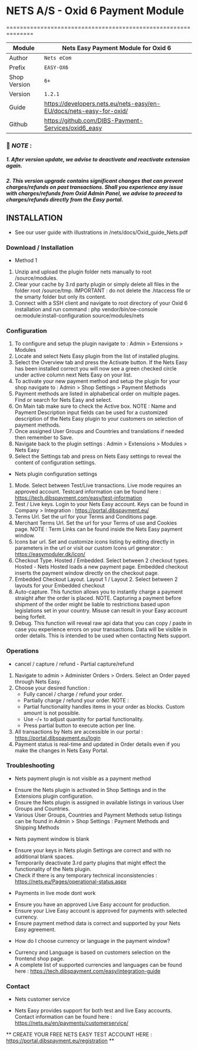 # NETS A/S - Oxid 6 Payment Module
==============================================================

|Module       | Nets Easy Payment Module for Oxid 6
|-------------|-----------------------------------------------
|Author       | `Nets eCom`
|Prefix       | `EASY-OX6`
|Shop Version | `6+`
|Version      | `1.2.1`
|Guide        | https://developers.nets.eu/nets-easy/en-EU/docs/nets-easy-for-oxid/
|Github       | https://github.com/DIBS-Payment-Services/oxid6_easy

### :memo: *NOTE* :
##### 1. After version update, we advise to deactivate and reactivate extension again.
##### 2. This version upgrade contains significant changes that can prevent charges/refunds on past transactions. Shall you experience any issue with charges/refunds from Oxid Admin Panel, we advise to proceed to charges/refunds directly from the Easy portal.

## INSTALLATION
* See our user guide with illustrations in /nets/docs/Oxid_guide_Nets.pdf

### Download / Installation
* Method 1
1. Unzip and upload the plugin folder nets manually to root /source/modules.
2. Clear your cache by 3.rd party plugin or simply delete all files in the folder root /source/tmp.
   IMPORTANT : do not delete the .htaccess file or the smarty folder but only its content.
3. Connect with a SSH client and navigate to root directory of your Oxid 6 installation and run command :
   php vendor/bin/oe-console oe:module:install-configuration source/modules/nets

### Configuration
1. To configure and setup the plugin navigate to : Admin > Extensions > Modules
2. Locate and select Nets Easy plugin from the list of installed plugins.
3. Select the Overview tab and press the Activate button. If the Nets Easy has been installed correct you will now see a green checked circle under active column next Nets Easy on your list.
4. To activate your new payment method and setup the plugin for your shop navigate to :
   Admin > Shop Settings > Payment Methods
5. Payment methods are listed in alphabetical order on multiple pages. Find or search for Nets Easy and select.
6. On Main tab make sure to check the Active box.
   NOTE : Name and Payment Description input fields can be used for a customized description of the Nets Easy plugin to your customers on selection of payment methods.
7. Once assigned User Groups and Countries and translations if needed then remember to Save.
8. Navigate back to the plugin settings :
   Admin > Extensions > Modules > Nets Easy
9. Select the Settings tab and press on Nets Easy settings to reveal the content of configuration settings.

* Nets plugin configuration settings
1. Mode. Select between Test/Live transactions. Live mode requires an approved account.
   Testcard information can be found here : https://tech.dibspayment.com/easy/test-information
2. Test / Live keys. Login to your Nets Easy account. Keys can be found in Company > Integration : https://portal.dibspayment.eu/
3. Terms Url. Set the url for your Terms and Conditions page.
4. Merchant Terms Url. Set the url for your Terms of use and Cookies page.
   NOTE : Term Links can be found inside the Nets Easy payment window.
5. Icons bar url. Set and customize icons listing by editing directly in parameters in the url or visit our custom Icons url generator : https://easymoduler.dk/icon/
6. Checkout Type. Hosted / Embedded. Select between 2 checkout types. Hosted - Nets Hosted loads a new payment page. Embedded checkout inserts the payment window directly on the checkout page.
7. Embedded Checkout Layout. Layout 1 / Layout 2. Select between 2 layouts for your Embedded checkout
8. Auto-capture. This function allows you to instantly charge a payment straight after the order is placed.
   NOTE. Capturing a payment before shipment of the order might be liable to restrictions based upon legislations set in your country. Misuse can result in your Easy account being forfeit.
9. Debug. This function will reveal raw api data that you can copy / paste in case you experience errors on your transactions. Data will be visible in order details. This is intended to be used when contacting Nets support.

### Operations
* cancel / capture / refund - Partial capture/refund
1. Navigate to admin > Administer Orders > Orders. Select an Order payed through Nets Easy.
2. Choose your desired function :
   - Fully cancel / charge / refund your order.
   - Partially charge / refund your order.
   NOTE :
	- Partial functionality handles items in your order as blocks. Custom amount is not possible.
	- Use -/+ to adjust quantity for partial functionality.
	- Press partial button to execute action per line.
3. All transactions by Nets are accessible in our portal : https://portal.dibspayment.eu/login
4. Payment status is real-time and updated in Order details even if you make the changes in Nets Easy Portal.

### Troubleshooting
* Nets payment plugin is not visible as a payment method
- Ensure the Nets plugin is activated in Shop Settings and in the Extensions plugin configuration.
- Ensure the Nets plugin is assigned in available listings in various User Groups and Countries.
- Various User Groups, Countries and Payment Methods setup listings can be found in Admin > Shop Settings :
  Payment Methods and Shipping Methods

* Nets payment window is blank
- Ensure your keys in Nets plugin Settings are correct and with no additional blank spaces.
- Temporarily deactivate 3.rd party plugins that might effect the functionality of the Nets plugin.
- Check if there is any temporary technical inconsistencies : https://nets.eu/Pages/operational-status.aspx

* Payments in live mode dont work
- Ensure you have an approved Live Easy account for production.
- Ensure your Live Easy account is approved for payments with selected currency.
- Ensure payment method data is correct and supported by your Nets Easy agreement.

* How do I choose currency or language in the payment window?
- Currency and Language is based on customers selection on the frontend shop page.
- A complete list of supported currencies and languages can be found here :
  https://tech.dibspayment.com/easy/integration-guide

### Contact
* Nets customer service
- Nets Easy provides support for both test and live Easy accounts. Contact information can be found here : https://nets.eu/en/payments/customerservice/

** CREATE YOUR FREE NETS EASY TEST ACCOUNT HERE : https://portal.dibspayment.eu/registration **
